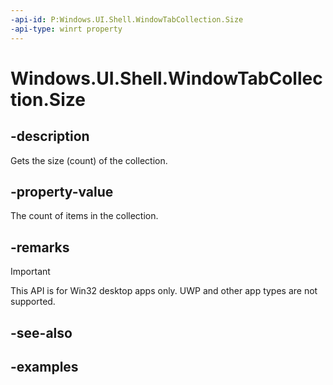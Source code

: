 ```yaml
---
-api-id: P:Windows.UI.Shell.WindowTabCollection.Size
-api-type: winrt property
---
```


# Windows.UI.Shell.WindowTabCollection.Size

<!--
public uint Size { get; }
-->

## -description

Gets the size (count) of the collection.

## -property-value

The count of items in the collection.

## -remarks

> [!IMPORTANT]
> This API is for Win32 desktop apps only. UWP and other app types are not supported.

## -see-also

## -examples


